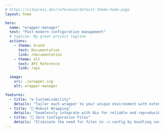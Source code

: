 ```yaml
---
# https://vitepress.dev/reference/default-theme-home-page
layout: home

hero:
  name: "wrapper-manager"
  text: "Post-modern configuration management"
  # tagline: My great project tagline
  actions:
    - theme: brand
      text: Documentation
      link: /documentation
    - theme: alt
      text: API Reference
      link: /api

  image:
    src: ./wrapper.svg
    alt: wrapper-manager

features:
  - title: "⚙️ Customizability"
    details: "Tailor each wrapper to your unique environment with extensive options."
  - title: "🔄 Robust Wrapping"
    details: "Seamlessly integrate with Nix for reliable and reproducible builds."
  - title: "📁 Zero Configuration Files"
    details: "Eliminate the need for files in ~/.config by bundling configurations directly with your applications."
---
```


